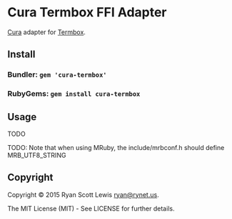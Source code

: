 # Cura Termbox FFI Adapter

[Cura][cura] adapter for [Termbox][termbox].

## Install

### Bundler: `gem 'cura-termbox'`

### RubyGems: `gem install cura-termbox`

## Usage

TODO

TODO: Note that when using MRuby, the include/mrbconf.h should define MRB_UTF8_STRING

## Copyright

Copyright © 2015 Ryan Scott Lewis <ryan@rynet.us>.

The MIT License (MIT) - See LICENSE for further details.

[cura]: https://github.com/RyanScottLewis/cura
[termbox]: https://github.com/nsf/termbox
